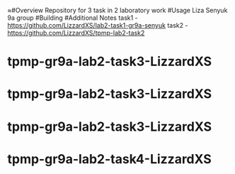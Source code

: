 ≈#Overview
Repository for 3 task in 2 laboratory work
#Usage
Liza Senyuk 9a group
#Building
#Additional Notes
task1 - https://github.com/LizzardXS/lab2-task1-gr9a-senyuk
task2 - https://github.com/LizzardXS/tpmp-lab2-task2
# tpmp-gr9a-lab2-task3-LizzardXS
# tpmp-gr9a-lab2-task3-LizzardXS
# tpmp-gr9a-lab2-task3-LizzardXS
# tpmp-gr9a-lab2-task4-LizzardXS
